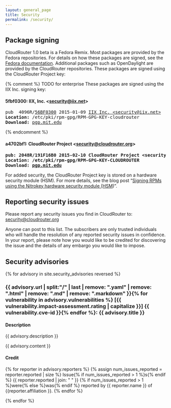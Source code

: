 ```yaml
---
layout: general_page
title: Security
permalink: /security/
---
```


## Package signing

CloudRouter 1.0 beta is a Fedora Remix. Most packages are provided by the Fedora repositories. For details on how these packages are signed, see the <a href="http://fedoraproject.org/wiki/Release_package_signing">Fedora documentation</a>. Additional packages such as OpenDaylight are provided by the CloudRouter repositories. These packages are signed using the CloudRouter Project key:

{% comment %}
TODO for enterprise
These packages are signed using the IIX Inc. signing key:
#### 5fbf0300: IIX, Inc. &lt;security@iix.net&gt;
<pre>pub  4096R/<a href="https://pgp.mit.edu/pks/lookup?op=get&amp;search=0xF77A405A56BF0300">56BF0300</a> 2015-01-09 <a href="https://pgp.mit.edu/pks/lookup?op=vindex&amp;search=0xF77A405A56BF0300">IIX Inc. &lt;security@iix.net&gt;</a>
<strong>Location:</strong> /etc/pki/rpm-gpg/RPM-GPG-KEY-cloudrouter 
<strong>Download:</strong> <a href="https://pgp.mit.edu/pks/lookup?op=vindex&amp;search=0xF77A405A56BF0300">pgp.mit.edu</a></pre>
{% endcomment %}

#### a4702bf1: CloudRouter Project &lt;security@cloudrouter.org&gt;
<pre><strong>pub: 2048R/191F16B0 2015-02-10 CloudRouter Project &lt;security@cloudrouter.org&gt;
Location:</strong> <strong>/etc/pki/rpm-gpg/RPM-GPG-KEY-CLOUDROUTER </strong>
<strong>Download: <a href="https://pgp.mit.edu/pks/lookup?op=get&amp;search=0x0A1E8B12191F16B0">pgp.mit.edu</a></strong></pre>

For added security, the CloudRouter Project key is stored on a hardware security module (HSM). For more details, see the blog post &#8220;<a title="Signing RPMs using the Nitrokey hardware security module (HSM)" href="/cloudrouter/releases/2015/02/10/signing-rpms-using-the-nitrokey-hardware-security-module-hsm.html">Signing RPMs using the Nitrokey hardware security module (HSM</a>)&#8221;.

## <span id="Reporting_security_issues" class="mw-headline">Reporting security issues</span>

Please report any security issues you find in CloudRouter to: <a href="mailto:security@cloudrouter.org">security@cloudrouter.org</a>

Anyone can post to this list. The subscribers are only trusted individuals who will handle the resolution of any reported security issues in confidence. In your report, please note how you would like to be credited for discovering the issue and the details of any embargo you would like to impose.

## <span id="Security_advisories" class="mw-headline">Security advisories</span>

{% for advisory in site.security_advisories reversed %}
### {{ advisory.url | split:"/" | last | remove: ".yaml" | remove: ".html" | remove: ".md" | remove: ".markdown" }}{% for vulnerability in advisory.vulnerabilities %} [{{ vulnerability.impact-assessment.rating | capitalize }}] {{ vulnerability.cve-id }}{% endfor %}: {{ advisory.title }}

#### Description
{{ advisory.description }}

{{ advisory.content }}

#### Credit
{% for reporter in advisory.reporters %}
{% assign num_issues_reported = reporter.reported | size %}
Issue{% if num_issues_reported > 1 %}s{% endif %} {{ reporter.reported | join: " " }} {% if num_issues_reported > 1 %}were{% else %}was{% endif %} reported by {{ reporter.name }} of {{reporter.affiliation }}.
{% endfor %}

{% endfor %}
